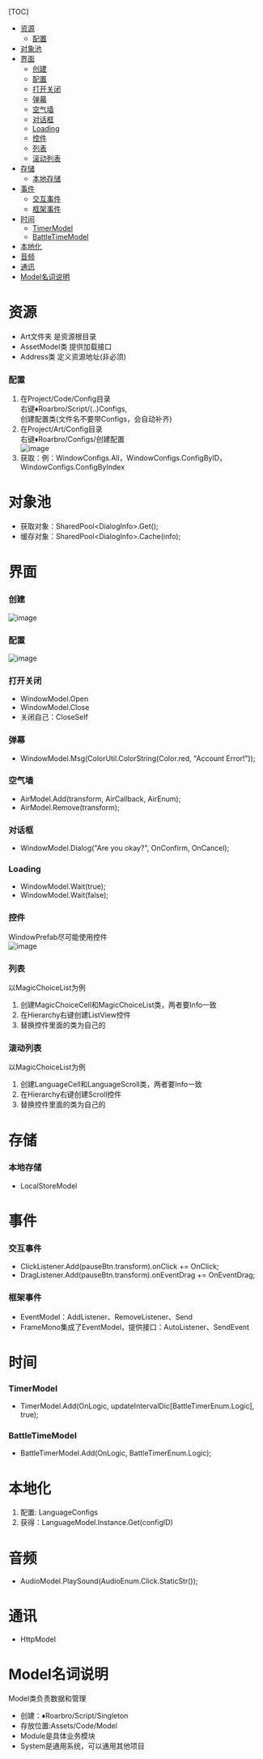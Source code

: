 [TOC]

- [资源](#资源)
    - [配置](#配置)
- [对象池](#对象池)
- [界面](#界面)
    - [创建](#创建)
    - [配置](#配置-1)
    - [打开关闭](#打开关闭)
    - [弹幕](#弹幕)
    - [空气墙](#空气墙)
    - [对话框](#对话框)
    - [Loading](#loading)
    - [控件](#控件)
    - [列表](#列表)
    - [滚动列表](#滚动列表)
- [存储](#存储)
    - [本地存储](#本地存储)
- [事件](#事件)
    - [交互事件](#交互事件)
    - [框架事件](#框架事件)
- [时间](#时间)
    - [TimerModel](#timermodel)
    - [BattleTimeModel](#battletimemodel)
- [本地化](#本地化)
- [音频](#音频)
- [通讯](#通讯)
- [Model名词说明](#model名词说明)



# 资源
- Art文件夹 是资源根目录
- AssetModel类 提供加载接口
- Address类 定义资源地址(非必须)


### 配置

1. 在Project/Code/Config目录   
    右键♦Roarbro/Script/(..)Configs,  
    创建配置类(文件名不要带Configs，会自动补齐)  
2. 在Project/Art/Config目录   
    右键♦Roarbro/Configs/创建配置  
![image](Img/MagicConfig.png)
3. 获取：例：WindowConfigs.All，WindowConfigs.ConfigByID，WindowConfigs.ConfigByIndex

# 对象池
- 获取对象：SharedPool&lt;DialogInfo&gt;.Get();
- 缓存对象：SharedPool&lt;DialogInfo&gt;.Cache(info);

# 界面
### 创建
![image](Img/CreateWindow.png)
### 配置
![image](Img/WindowConfig.png)
### 打开关闭
- WindowModel.Open
- WindowModel.Close
- 关闭自己：CloseSelf

### 弹幕
- WindowModel.Msg(ColorUtil.ColorString(Color.red, "Account Error!"));

### 空气墙
-  AirModel.Add(transform, AirCallback, AirEnum);
-  AirModel.Remove(transform);

### 对话框
- WindowModel.Dialog("Are you okay?", OnConfirm, OnCancel);

### Loading
- WindowModel.Wait(true);
- WindowModel.Wait(false);


### 控件
WindowPrefab尽可能使用控件  
![image](Img/CreateWidget.png)

### 列表
以MagicChoiceList为例
1. 创建MagicChoiceCell和MagicChoiceList类，两者要Info一致
2. 在Hierarchy右键创建ListView控件
3. 替换控件里面的类为自己的

### 滚动列表
以MagicChoiceList为例
1. 创建LanguageCell和LanguageScroll类，两者要Info一致
2. 在Hierarchy右键创建Scroll控件
3. 替换控件里面的类为自己的

# 存储
### 本地存储
- LocalStoreModel

# 事件
### 交互事件
- ClickListener.Add(pauseBtn.transform).onClick += OnClick;
- DragListener.Add(pauseBtn.transform).onEventDrag += OnEventDrag;
### 框架事件
- EventModel：AddListener、RemoveListener、Send
- FrameMono集成了EventModel，提供接口：AutoListener、SendEvent

# 时间
### TimerModel
- TimerModel.Add(OnLogic, updateIntervalDic[BattleTimerEnum.Logic], true);
### BattleTimeModel
- BattleTimerModel.Add(OnLogic, BattleTimerEnum.Logic);

# 本地化
1. 配置: LanguageConfigs
2. 获得：LanguageModel.Instance.Get(configID)

# 音频
- AudioModel.PlaySound(AudioEnum.Click.StaticStr());

# 通讯
- HttpModel

# Model名词说明
Model类负责数据和管理
- 创建：♦Roarbro/Script/Singleton
- 存放位置:Assets/Code/Model
- Module是具体业务模块
- System是通用系统，可以通用其他项目